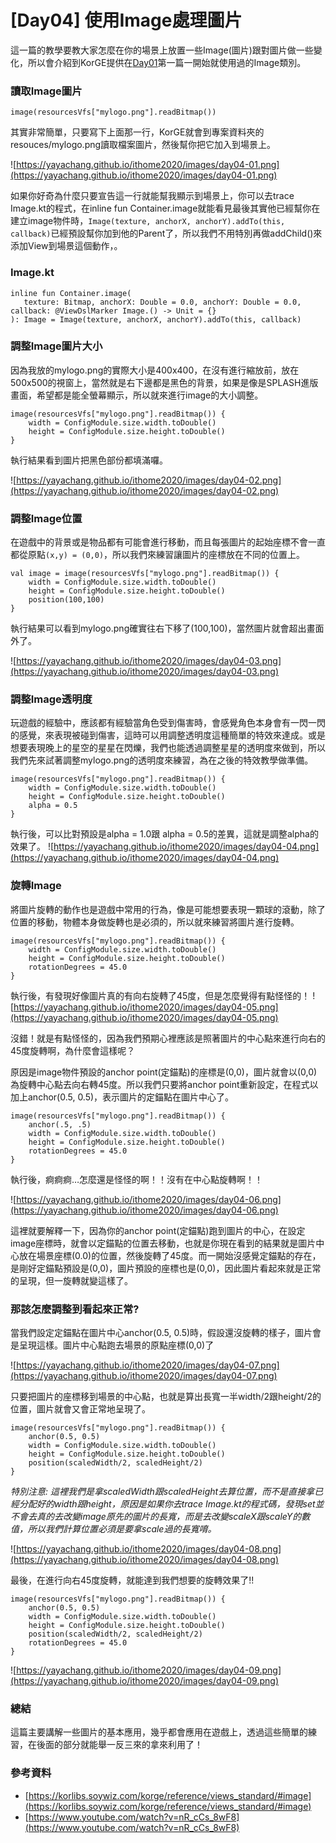 # [Day04] 使用Image處理圖片
這一篇的教學要教大家怎麼在你的場景上放置一些Image(圖片)跟對圖片做一些變化，所以會介紹到KorGE提供在[Day01](https://yayachang.github.io/ithome2020/day01)第一篇一開始就使用過的Image類別。

### 讀取Image圖片
```
image(resourcesVfs["mylogo.png"].readBitmap())
```
其實非常簡單，只要寫下上面那一行，KorGE就會到專案資料夾的resouces/mylogo.png讀取檔案圖片，然後幫你把它加入到場景上。

![https://yayachang.github.io/ithome2020/images/day04-01.png](https://yayachang.github.io/ithome2020/images/day04-01.png)

如果你好奇為什麼只要宣告這一行就能幫我顯示到場景上，你可以去trace Image.kt的程式，在inline fun Container.image就能看見最後其實他已經幫你在建立image物件時，```Image(texture, anchorX, anchorY).addTo(this, callback)```已經預設幫你加到他的Parent了，所以我們不用特別再做addChild()來添加View到場景這個動作，。

### Image.kt
```
inline fun Container.image(
   texture: Bitmap, anchorX: Double = 0.0, anchorY: Double = 0.0, callback: @ViewDslMarker Image.() -> Unit = {}
): Image = Image(texture, anchorX, anchorY).addTo(this, callback)
```

### 調整Image圖片大小
因為我放的mylogo.png的實際大小是400x400，在沒有進行縮放前，放在500x500的視窗上，當然就是右下邊都是黑色的背景，如果是像是SPLASH進版畫面，希望都是能全螢幕顯示，所以就來進行image的大小調整。
```
image(resourcesVfs["mylogo.png"].readBitmap()) {
    width = ConfigModule.size.width.toDouble()
    height = ConfigModule.size.height.toDouble()
}
```
執行結果看到圖片把黑色部份都填滿囉。

![https://yayachang.github.io/ithome2020/images/day04-02.png](https://yayachang.github.io/ithome2020/images/day04-02.png)

### 調整Image位置
在遊戲中的背景或是物品都有可能會進行移動，而且每張圖片的起始座標不會一直都從原點```(x,y) = (0,0)```，所以我們來練習讓圖片的座標放在不同的位置上。
```
val image = image(resourcesVfs["mylogo.png"].readBitmap()) {
    width = ConfigModule.size.width.toDouble()
    height = ConfigModule.size.height.toDouble()
    position(100,100)
}
```
執行結果可以看到mylogo.png確實往右下移了(100,100)，當然圖片就會超出畫面外了。

![https://yayachang.github.io/ithome2020/images/day04-03.png](https://yayachang.github.io/ithome2020/images/day04-03.png)

### 調整Image透明度
玩遊戲的經驗中，應該都有經驗當角色受到傷害時，會感覺角色本身會有一閃一閃的感覺，來表現被碰到傷害，這時可以用調整透明度這種簡單的特效來達成。或是想要表現晚上的星空的星星在閃爍，我們也能透過調整星星的透明度來做到，所以我們先來試著調整mylogo.png的透明度來練習，為在之後的特效教學做準備。
```
image(resourcesVfs["mylogo.png"].readBitmap()) {
    width = ConfigModule.size.width.toDouble()
    height = ConfigModule.size.height.toDouble()
    alpha = 0.5
}
```
執行後，可以比對預設是alpha = 1.0跟 alpha = 0.5的差異，這就是調整alpha的效果了。
![https://yayachang.github.io/ithome2020/images/day04-04.png](https://yayachang.github.io/ithome2020/images/day04-04.png)

### 旋轉Image
將圖片旋轉的動作也是遊戲中常用的行為，像是可能想要表現一顆球的滾動，除了位置的移動，物體本身做旋轉也是必須的，所以就來練習將圖片進行旋轉。
```
image(resourcesVfs["mylogo.png"].readBitmap()) {
    width = ConfigModule.size.width.toDouble()
    height = ConfigModule.size.height.toDouble()
    rotationDegrees = 45.0
}
```
執行後，有發現好像圖片真的有向右旋轉了45度，但是怎麼覺得有點怪怪的！
![https://yayachang.github.io/ithome2020/images/day04-05.png](https://yayachang.github.io/ithome2020/images/day04-05.png)

沒錯！就是有點怪怪的，因為我們預期心裡應該是照著圖片的中心點來進行向右的45度旋轉啊，為什麼會這樣呢？

原因是image物件預設的anchor point(定錨點)的座標是(0,0)，圖片就會以(0,0)為旋轉中心點去向右轉45度。所以我們只要將anchor point重新設定，在程式以加上anchor(0.5, 0.5)，表示圖片的定錨點在圖片中心了。
```
image(resourcesVfs["mylogo.png"].readBitmap()) {
    anchor(.5, .5)
    width = ConfigModule.size.width.toDouble()
    height = ConfigModule.size.height.toDouble()
    rotationDegrees = 45.0
}
```
執行後，痾痾痾…怎麼還是怪怪的啊！！沒有在中心點旋轉啊！！

![https://yayachang.github.io/ithome2020/images/day04-06.png](https://yayachang.github.io/ithome2020/images/day04-06.png)

這裡就要解釋一下，因為你的anchor point(定錨點)跑到圖片的中心，在設定image座標時，就會以定錨點的位置去移動，也就是你現在看到的結果就是圖片中心放在場景座標(0.0)的位置，然後旋轉了45度。而一開始沒感覺定錨點的存在，是剛好定錨點預設是(0,0)，圖片預設的座標也是(0,0)，因此圖片看起來就是正常的呈現，但一旋轉就變這樣了。

### 那該怎麼調整到看起來正常?
當我們設定定錨點在圖片中心anchor(0.5, 0.5)時，假設還沒旋轉的樣子，圖片會是呈現這樣。圖片中心點跑去場景的原點座標(0,0)了

![https://yayachang.github.io/ithome2020/images/day04-07.png](https://yayachang.github.io/ithome2020/images/day04-07.png)

只要把圖片的座標移到場景的中心點，也就是算出長寬一半width/2跟height/2的位置，圖片就會又會正常地呈現了。
```
image(resourcesVfs["mylogo.png"].readBitmap()) {
    anchor(0.5, 0.5)
    width = ConfigModule.size.width.toDouble()
    height = ConfigModule.size.height.toDouble()
    position(scaledWidth/2, scaledHeight/2)
}
```

*特別注意: 這裡我們是拿scaledWidth跟scaledHeight去算位置，而不是直接拿已經分配好的width跟height，原因是如果你去trace Image.kt的程式碼，發現set並不會去真的去改變image原先的圖片的長寬，而是去改變scaleX跟scaleY的數值，所以我們計算位置必須是要拿scale過的長寬唷。*

![https://yayachang.github.io/ithome2020/images/day04-08.png](https://yayachang.github.io/ithome2020/images/day04-08.png)

最後，在進行向右45度旋轉，就能達到我們想要的旋轉效果了!!
```
image(resourcesVfs["mylogo.png"].readBitmap()) {
    anchor(0.5, 0.5)
    width = ConfigModule.size.width.toDouble()
    height = ConfigModule.size.height.toDouble()
    position(scaledWidth/2, scaledHeight/2)
    rotationDegrees = 45.0
}
```

![https://yayachang.github.io/ithome2020/images/day04-09.png](https://yayachang.github.io/ithome2020/images/day04-09.png)

### 總結
這篇主要講解一些圖片的基本應用，幾乎都會應用在遊戲上，透過這些簡單的練習，在後面的部分就能舉一反三來的拿來利用了！

### 參考資料
* [https://korlibs.soywiz.com/korge/reference/views_standard/#image](https://korlibs.soywiz.com/korge/reference/views_standard/#image)
* [https://www.youtube.com/watch?v=nR_cCs_8wF8](https://www.youtube.com/watch?v=nR_cCs_8wF8)
